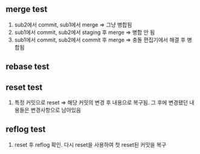 ## merge test

1. sub2에서 commit, sub1에서 merge => 그냥 병합됨
2. sub1에서 commit, sub2에서 staging 후 merge => 병합 안 됨
3. sub1에서 commit, sub2에서 commit 후 merge => 충돌 편집기에서 해결 후 병합됨

## rebase test

## reset test

1. 특정 커밋으로 reset => 해당 커밋의 변경 후 내용으로 복구됨. 그 후에 변경됐던 내용들은 변경사항으로 남아있음

## reflog test

1. reset 후 reflog 확인. 다시 reset을 사용하여 첫 reset된 커밋을 복구
